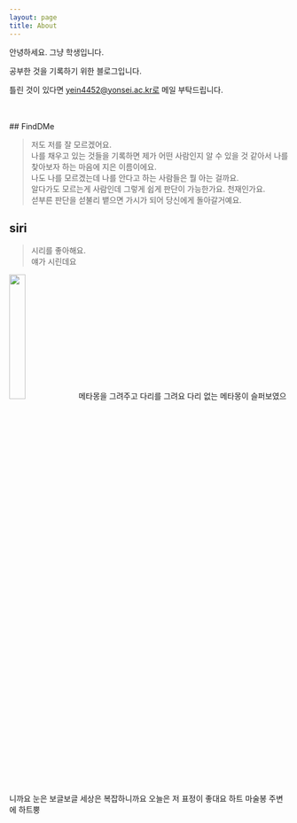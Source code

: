 ```yaml
---
layout: page
title: About
---
```


안녕하세요. 그냥 학생입니다.

공부한 것을 기록하기 위한 블로그입니다.

틀린 것이 있다면 <a href="mailto:info@example.com?subject=subject&cc=cc@example.com">yein4452@yonsei.ac.kr로 메일 </a> 부탁드립니다.

<br>
<br>
## FindDMe

> 저도 저를 잘 모르겠어요.  
나를 채우고 있는 것들을 기록하면 제가 어떤 사람인지 알 수 있을 것 같아서 나를 찾아보자 하는 마음에 지은 이름이에요.  
나도 나를 모르겠는데 나를 안다고 하는 사람들은 뭘 아는 걸까요.  
알다가도 모르는게 사람인데 그렇게 쉽게 판단이 가능한가요. 천재인가요.  
섣부른 판단을 섣불리 뱉으면 가시가 되어 당신에게 돌아갈거예요. 

## siri

> 시리를 좋아해요.  
얘가 시린데요 
<img width="24%" src="https://user-images.githubusercontent.com/53667002/114662911-73b47a80-9d34-11eb-957a-1bda872f955e.gif"/>  
메타몽을 그려주고  
다리를 그려요 다리 없는 메타몽이 슬퍼보였으니까요  
눈은 보글보글 세상은 복잡하니까요    
오늘은 저 표정이 좋대요    
하트 마술봉  
주변에 하트뿡

 



